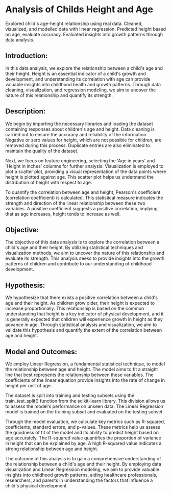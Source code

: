 # Analysis of Childs Height and Age
Explored child's age-height relationship using real data. Cleaned, visualized, and modelled data with linear regression. Predicted height based on age, evaluate accuracy. Evaluated insights into growth patterns through data analysis.

## Introduction:
In this data analysis, we explore the relationship between a child's age and their height. Height is an essential indicator of a child's growth and development, and understanding its correlation with age can provide valuable insights into childhood health and growth patterns. Through data cleaning, visualization, and regression modeling, we aim to uncover the nature of this relationship and quantify its strength.

## Description:
We begin by importing the necessary libraries and loading the dataset containing responses about children's age and height. Data cleaning is carried out to ensure the accuracy and reliability of the information. Negative or zero values for height, which are not possible for children, are removed during this process. Duplicate entries are also eliminated to maintain the quality of the dataset.

Next, we focus on feature engineering, selecting the 'Age in years' and 'Height in inches' columns for further analysis. Visualization is employed to plot a scatter plot, providing a visual representation of the data points where height is plotted against age. This scatter plot helps us understand the distribution of height with respect to age.

To quantify the correlation between age and height, Pearson's coefficient (correlation coefficient) is calculated. This statistical measure indicates the strength and direction of the linear relationship between these two variables. A positive coefficient suggests a positive correlation, implying that as age increases, height tends to increase as well.

## Objective:
The objective of this data analysis is to explore the correlation between a child's age and their height. By utilizing statistical techniques and visualization methods, we aim to uncover the nature of this relationship and evaluate its strength. This analysis seeks to provide insights into the growth patterns of children and contribute to our understanding of childhood development.

## Hypothesis:
We hypothesize that there exists a positive correlation between a child's age and their height. As children grow older, their height is expected to increase proportionally. This relationship is based on the common understanding that height is a key indicator of physical development, and it is generally expected that children will experience growth in height as they advance in age. Through statistical analysis and visualization, we aim to validate this hypothesis and quantify the extent of the correlation between age and height.

## Model and Outcomes:
We employ Linear Regression, a fundamental statistical technique, to model the relationship between age and height. The model aims to fit a straight line that best represents the relationship between these variables. The coefficients of the linear equation provide insights into the rate of change in height per unit of age.

The dataset is split into training and testing subsets using the train_test_split() function from the scikit-learn library. This division allows us to assess the model's performance on unseen data. The Linear Regression model is trained on the training subset and evaluated on the testing subset.

Through the model evaluation, we calculate key metrics such as R-squared, coefficients, standard errors, and p-values. These metrics help us assess the goodness of fit of the model and its ability to predict height based on age accurately. The R-squared value quantifies the proportion of variance in height that can be explained by age. A high R-squared value indicates a strong relationship between age and height.

The outcome of this analysis is to gain a comprehensive understanding of the relationship between a child's age and their height. By employing data visualization and Linear Regression modeling, we aim to provide valuable insights into childhood growth patterns, aiding healthcare professionals, researchers, and parents in understanding the factors that influence a child's physical development.
